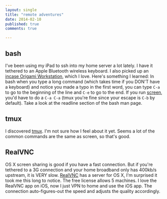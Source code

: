 ```yaml
---
layout: single
title: "remote adventures"
date: 2014-02-10
published: true
comments: true

---
```


## bash

I've been using my iPad to ssh into my home server a lot lately. I have it tethered to an Apple Bluetooth wireless keyboard. I also picked up an [incase Origami Workstation](http://goincase.com/shop/incase-origami-workstation-for-ipad-2), which I love. Here's something I learned: In bash when you type a long command (which takes time if you DON'T have a keyboard) and notice you made a typo in the first word, you can type `C-a` to go to the beginning of the line and `C-e` to go to the end. If you run [screen](http://www.gnu.org/software/screen/), you'd have to do a `C-a C-a` (tmux you're fine since your escape is `C-b` by default). Take a look at the readline section of the bash man page.

## tmux

I discovered [tmux](http://tmux.sourceforge.net/). I'm not sure how I feel about it yet. Seems a lot of the common commands are the same as screen, so that's good.

## RealVNC

OS X screen sharing is good if you have a fast connection. But if you're tethered to a 3G connection and your home broadband only has 400kb/s upstream, it is VERY slow. [RealVNC](http://www.realvnc.com/) has a server for OS X, I'm surprised it took me this long to notice. The free license allows 5 machines. I love the RealVNC app on iOS, now I just VPN to home and use the iOS app. The connection auto-figures-out the speed and adjusts the quality accordingly.
